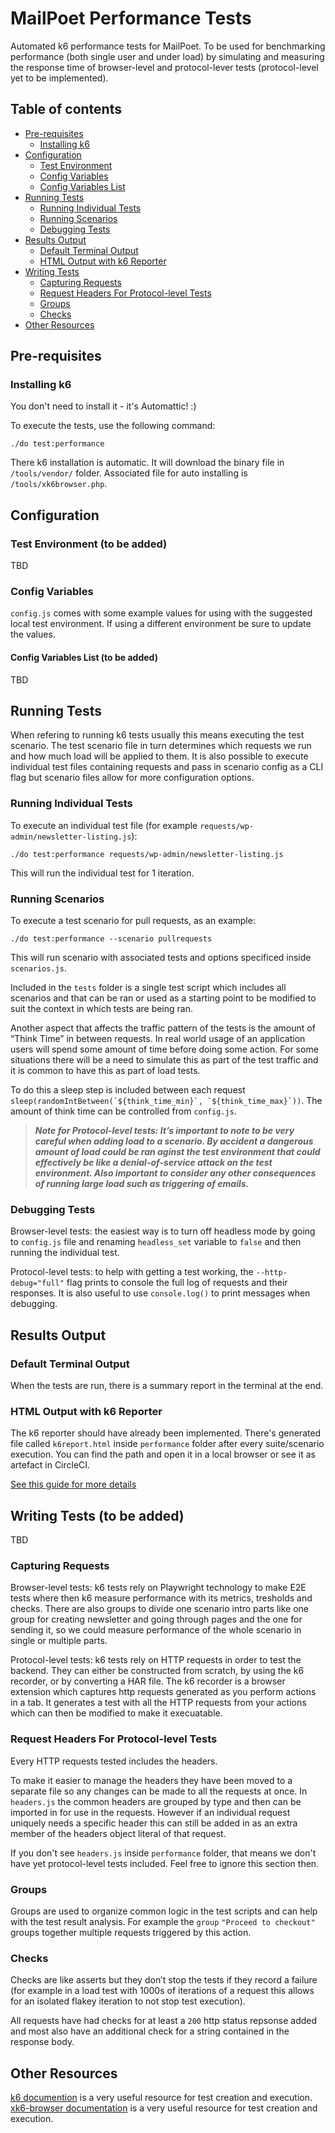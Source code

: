 # MailPoet Performance Tests

Automated k6 performance tests for MailPoet. To be used for benchmarking performance (both single user and under load) by simulating and measuring the response time of browser-level and protocol-lever tests (protocol-level yet to be implemented).

## Table of contents

- [Pre-requisites](#pre-requisites)
  - [Installing k6](#installing-k6)
- [Configuration](#configuration)
  - [Test Environment](#test-environment)
  - [Config Variables](#config-variables)
  - [Config Variables List](#config-variables-list)
- [Running Tests](#running-tests)
  - [Running Individual Tests](#running-individual-tests)
  - [Running Scenarios](#running-scenarios)
  - [Debugging Tests](#debugging-tests)
- [Results Output](#results-output)
  - [Default Terminal Output](#default-terminal-output)
  - [HTML Output with k6 Reporter](#html-output-with-k6-reporter)
- [Writing Tests](#writing-tests)
  - [Capturing Requests](#capturing-requests)
  - [Request Headers For Protocol-level Tests](#request-headers-for-protocol-level-tests)
  - [Groups](#groups)
  - [Checks](#checks)
- [Other Resources](#other-resources)

## Pre-requisites

### Installing k6

You don't need to install it - it's Automattic! :)

To execute the tests, use the following command:

`./do test:performance`

There k6 installation is automatic. It will download the binary file in `/tools/vendor/` folder. Associated file for auto installing is `/tools/xk6browser.php`.

## Configuration

### Test Environment (to be added)

TBD

### Config Variables

`config.js` comes with some example values for using with the suggested local test environment. If using a different environment be sure to update the values.

#### Config Variables List (to be added)

TBD

## Running Tests

When refering to running k6 tests usually this means executing the test scenario. The test scenario file in turn determines which requests we run and how much load will be applied to them. It is also possible to execute individual test files containing requests and pass in scenario config as a CLI flag but scenario files allow for more configuration options.

### Running Individual Tests

To execute an individual test file (for example `requests/wp-admin/newsletter-listing.js`):

`./do test:performance requests/wp-admin/newsletter-listing.js`

This will run the individual test for 1 iteration.

### Running Scenarios

To execute a test scenario for pull requests, as an example:

`./do test:performance --scenario pullrequests`

This will run scenario with associated tests and options specificed inside `scenarios.js`.

Included in the `tests` folder is a single test script which includes all scenarios and that can be ran or used as a starting point to be modified to suit the context in which tests are being ran.

Another aspect that affects the traffic pattern of the tests is the amount of “Think Time” in between requests. In real world usage of an application users will spend some amount of time before doing some action. For some situations there will be a need to simulate this as part of the test traffic and it is common to have this as part of load tests.

To do this a sleep step is included between each request `` sleep(randomIntBetween(`${think_time_min}`, `${think_time_max}`)) ``.
The amount of think time can be controlled from `config.js`.

> **_Note for Protocol-level tests: It’s important to note to be very careful when adding load to a scenario. By accident a dangerous amount of load could be ran aginst the test environment that could effectively be like a denial-of-service attack on the test environment. Also important to consider any other consequences of running large load such as triggering of emails._**

### Debugging Tests

Browser-level tests: the easiest way is to turn off headless mode by going to `config.js` file and renaming `headless_set` variable to `false` and then running the individual test.

Protocol-level tests: to help with getting a test working, the `--http-debug="full"` flag prints to console the full log of requests and their responses. It is also useful to use `console.log()` to print messages when debugging.

## Results Output

### Default Terminal Output

When the tests are run, there is a summary report in the terminal at the end.

### HTML Output with k6 Reporter

The k6 reporter should have already been implemented. There's generated file called `k6report.html` inside `performance` folder after every suite/scenario execution. You can find the path and open it in a local browser or see it as artefact in CircleCI.

[See this guide for more details](https://github.com/benc-uk/k6-reporter)

## Writing Tests (to be added)

TBD

### Capturing Requests

Browser-level tests: k6 tests rely on Playwright technology to make E2E tests where then k6 measure performance with its metrics, tresholds and checks. There are also groups to divide one scenario intro parts like one group for creating newsletter and going through pages and the one for sending it, so we could measure performance of the whole scenario in single or multiple parts.

Protocol-level tests: k6 tests rely on HTTP requests in order to test the backend. They can either be constructed from scratch, by using the k6 recorder, or by converting a HAR file. The k6 recorder is a browser extension which captures http requests generated as you perform actions in a tab. It generates a test with all the HTTP requests from your actions which can then be modified to make it execuatable.

### Request Headers For Protocol-level Tests

Every HTTP requests tested includes the headers.

To make it easier to manage the headers they have been moved to a separate file so any changes can be made to all the requests at once.
In `headers.js` the common headers are grouped by type and then can be imported in for use in the requests. However if an individual request uniquely needs a specific header this can still be added in as an extra member of the headers object literal of that request.

If you don't see `headers.js` inside `performance` folder, that means we don't have yet protocol-level tests included. Feel free to ignore this section then.

### Groups

Groups are used to organize common logic in the test scripts and can help with the test result analysis. For example the `group` `"Proceed to checkout"` groups together multiple requests triggered by this action.

### Checks

Checks are like asserts but they don’t stop the tests if they record a failure (for example in a load test with 1000s of iterations of a request this allows for an isolated flakey iteration to not stop test execution).

All requests have had checks for at least a `200` http status repsonse added and most also have an additional check for a string contained in the response body.

## Other Resources

[k6 documention](https://k6.io/docs/) is a very useful resource for test creation and execution.
[xk6-browser documentation](https://k6.io/docs/javascript-api/xk6-browser/) is a very useful resource for test creation and execution.
